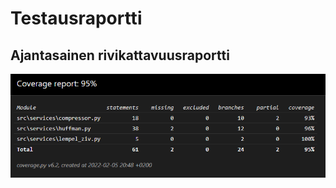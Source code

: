 # Testausraportti

## Ajantasainen rivikattavuusraportti

![kuva](https://github.com/Juboskar/pakkausalgoritmit/blob/main/dokumentaatio/kuvat/coverage-2022-02-05.png)
